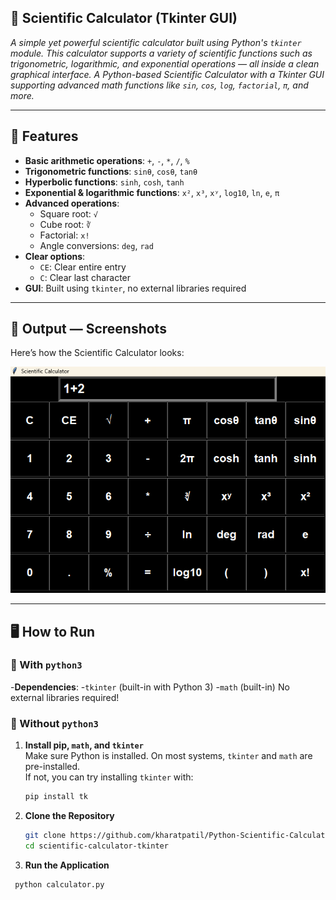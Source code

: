 ## 🧮 Scientific Calculator (Tkinter GUI)

*A simple yet powerful scientific calculator built using Python's `tkinter` module. This calculator supports a variety of scientific functions such as trigonometric, logarithmic, and exponential operations — all inside a clean graphical interface.*
*A Python-based Scientific Calculator with a Tkinter GUI supporting advanced math functions like `sin`, `cos`, `log`, `factorial`, `π`, and more.*

---

## 🚀 Features

- **Basic arithmetic operations**: `+`, `-`, `*`, `/`, `%`
- **Trigonometric functions**: `sinθ`, `cosθ`, `tanθ`
- **Hyperbolic functions**: `sinh`, `cosh`, `tanh`
- **Exponential & logarithmic functions**: `x²`, `x³`, `xʸ`, `log10`, `ln`, `e`, `π`
- **Advanced operations**:
  - Square root: `√`
  - Cube root: `∛`
  - Factorial: `x!`
  - Angle conversions: `deg`, `rad`
- **Clear options**:
  - `CE`: Clear entire entry
  - `C`: Clear last character
- **GUI**: Built using `tkinter`, no external libraries required

---
## 📸 Output — Screenshots
Here’s how the Scientific Calculator looks:

![Calculator Screenshot](scientific_calculator.png)

---

## 🖥️ How to Run

### 🔹 With `python3`
-**Dependencies**:
  -`tkinter` (built-in with Python 3)
  -`math` (built-in)
No external libraries required!

### 🔹 Without `python3`
1. **Install pip, `math`, and `tkinter`**  
   Make sure Python is installed. On most systems, `tkinter` and `math` are pre-installed.  
   If not, you can try installing `tkinter` with:
   ```bash
   pip install tk
2. **Clone the Repository**
   ```bash
   git clone https://github.com/kharatpatil/Python-Scientific-Calculator-with-Gui.git
   cd scientific-calculator-tkinter
3. **Run the Application**
  ```bash
   python calculator.py

